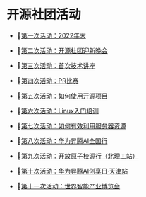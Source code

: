 # 开源社团活动

* 🚀[第一次活动：2022年末](./active1/README.md)

* 🚀[第二次活动：开源社团迎新晚会](./active2/README.md)

* 🚀[第三次活动：首次技术讲座](./active3/README.md)

* 🚀[第四次活动：PR比赛](./active4/README.md)

* 🚀[第五次活动：如何使用开源项目](./active5/README.md)

* 🚀[第六次活动：Linux入门培训](./active6/README.md)

* 🚀[第七次活动：如何有效利用服务器资源](./active7/README.md)

* 🚀[第八次活动：华为昇腾AI全国行](./active8/README.md)

* 🚀[第九次活动：开放原子校源行（北理工站）](./active9/README.md)
* 🚀[第十次活动：华为昇腾AI创享日·天津站](./active10/README.md)
* 🚀[第十一次活动：世界智能产业博览会](./active11/README.md)

